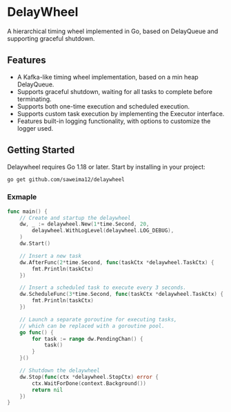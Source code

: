 # DelayWheel 

A hierarchical timing wheel implemented in Go, based on DelayQueue and supporting graceful shutdown.

## Features

- A Kafka-like timing wheel implementation, based on a min heap DelayQueue.
- Supports graceful shutdown, waiting for all tasks to complete before terminating.
- Supports both one-time execution and scheduled execution.
- Supports custom task execution by implementing the Executor interface.
- Features built-in logging functionality, with options to customize the logger used.

## Getting Started

Delaywheel requires Go 1.18 or later. Start by installing in your project:

```sh
go get github.com/saweima12/delaywheel
```

### Exmaple
```go
func main() {
	// Create and startup the delaywheel
	dw, _ := delaywheel.New(1*time.Second, 20,
		delaywheel.WithLogLevel(delaywheel.LOG_DEBUG),
	)
	dw.Start()

	// Insert a new task
	dw.AfterFunc(2*time.Second, func(taskCtx *delaywheel.TaskCtx) {
		fmt.Println(taskCtx)
	})

	// Insert a scheduled task to execute every 3 seconds.
	dw.ScheduleFunc(3*time.Second, func(taskCtx *delaywheel.TaskCtx) {
		fmt.Println(taskCtx)
	})

	// Launch a separate goroutine for executing tasks, 
    // which can be replaced with a goroutine pool.
	go func() {
		for task := range dw.PendingChan() {
			task()
		}
	}()

	// Shutdown the delaywheel
	dw.Stop(func(ctx *delaywheel.StopCtx) error {
		ctx.WaitForDone(context.Background())
		return nil
	})
}
```

